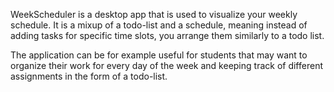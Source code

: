 WeekScheduler is a desktop app that is used to visualize your weekly schedule. It is a mixup of a todo-list and a schedule, meaning instead
of adding tasks for specific time slots, you arrange them similarly to a todo list.

The application can be for example useful for students that may want to organize their work for every day of the week and keeping track of different assignments in the form of a todo-list.

